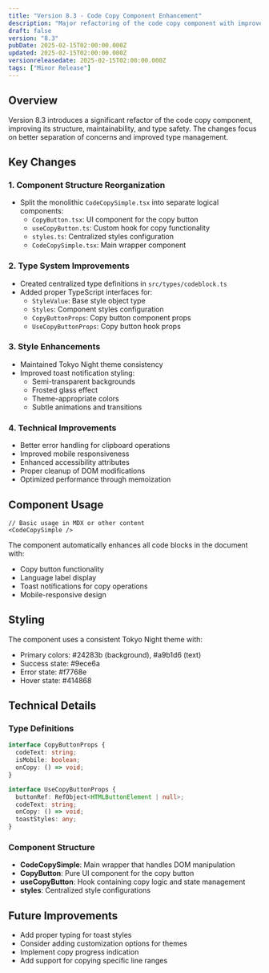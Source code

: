 ```yaml
---
title: "Version 8.3 - Code Copy Component Enhancement"
description: "Major refactoring of the code copy component with improved type safety, component structure, and maintainability"
draft: false
version: "8.3"
pubDate: 2025-02-15T02:00:00.000Z
updated: 2025-02-15T02:00:00.000Z
versionreleasedate: 2025-02-15T02:00:00.000Z
tags: ["Minor Release"]
---
```


## Overview

Version 8.3 introduces a significant refactor of the code copy component, improving its structure, maintainability, and type safety. The changes focus on better separation of concerns and improved type management.

## Key Changes

### 1. Component Structure Reorganization

- Split the monolithic `CodeCopySimple.tsx` into separate logical components:
  - `CopyButton.tsx`: UI component for the copy button
  - `useCopyButton.ts`: Custom hook for copy functionality
  - `styles.ts`: Centralized styles configuration
  - `CodeCopySimple.tsx`: Main wrapper component

### 2. Type System Improvements

- Created centralized type definitions in `src/types/codeblock.ts`
- Added proper TypeScript interfaces for:
  - `StyleValue`: Base style object type
  - `Styles`: Component styles configuration
  - `CopyButtonProps`: Copy button component props
  - `UseCopyButtonProps`: Copy button hook props

### 3. Style Enhancements

- Maintained Tokyo Night theme consistency
- Improved toast notification styling:
  - Semi-transparent backgrounds
  - Frosted glass effect
  - Theme-appropriate colors
  - Subtle animations and transitions

### 4. Technical Improvements

- Better error handling for clipboard operations
- Improved mobile responsiveness
- Enhanced accessibility attributes
- Proper cleanup of DOM modifications
- Optimized performance through memoization

## Component Usage

```tsx
// Basic usage in MDX or other content
<CodeCopySimple />
```

The component automatically enhances all code blocks in the document with:

- Copy button functionality
- Language label display
- Toast notifications for copy operations
- Mobile-responsive design

## Styling

The component uses a consistent Tokyo Night theme with:

- Primary colors: #24283b (background), #a9b1d6 (text)
- Success state: #9ece6a
- Error state: #f7768e
- Hover state: #414868

## Technical Details

### Type Definitions

```typescript
interface CopyButtonProps {
  codeText: string;
  isMobile: boolean;
  onCopy: () => void;
}

interface UseCopyButtonProps {
  buttonRef: RefObject<HTMLButtonElement | null>;
  codeText: string;
  onCopy: () => void;
  toastStyles: any;
}
```

### Component Structure

- **CodeCopySimple**: Main wrapper that handles DOM manipulation
- **CopyButton**: Pure UI component for the copy button
- **useCopyButton**: Hook containing copy logic and state management
- **styles**: Centralized style configurations

## Future Improvements

- Add proper typing for toast styles
- Consider adding customization options for themes
- Implement copy progress indication
- Add support for copying specific line ranges
